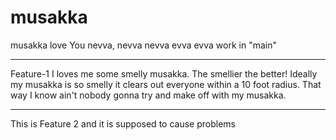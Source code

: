 # musakka
musakka love
You nevva, nevva nevva evva evva work in "main"

---

Feature-1 I loves me some smelly musakka. The smellier the better! Ideally my musakka is so smelly it clears out everyone within a 10 foot radius. That way I know ain't nobody gonna try and make off with my musakka. 

----

This is Feature 2 and it is supposed to cause problems